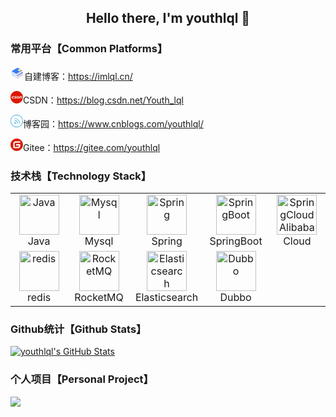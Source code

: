 <h2 align="center">Hello there, I'm youthlql 👋</h2>

### 常用平台【Common Platforms】

<svg t="1611408963922" class="icon" viewBox="0 0 1024 1024" version="1.1" xmlns="http://www.w3.org/2000/svg" p-id="2051" width="22" height="22"><path d="M922 635.8c12 6.9 12.1 18.2 0.1 25.1L526.8 890.7c-11.9 6.9-31.3 6.9-43.3 0l-304-175.5c-12-6.9-12.1-18.2-0.1-25.1l395.3-229.7c11.9-6.9 31.3-6.9 43.3 0l304 175.4z" fill="#337DFF" p-id="2052"></path><path d="M913.6 515.5c1.7-0.9 3.6 0.7 3 2.6-4 12.3-13.5 45.2-13.5 79.2 0 33.4 8.9 47.6 12.9 52.3 0.9 1 0.6 2.6-0.5 3.3l-409 238.4c-0.9 0.5-2.4 0.6-3.1-0.1l-99.7-106.6c-1-1-0.7-2.7 0.6-3.4l509.3-265.7z" fill="#FFDEDE" p-id="2053"></path><path d="M195 574.7l-0.4 138.4c-6-3.5-9.1-8.1-9-12.6L186 562c0 4.6 3 9.2 9 12.7" fill="#857373" p-id="2054"></path><path d="M205.3 721.2l-20.1-7.1V555.8l20.1 4.9z" fill="#337DFF" p-id="2055"></path><path d="M199.7 707.1l0.4-132c0-0.2 0.2-0.3 0.4-0.2L505 753.6c0.2 0.1 0.2 0.3 0 0.4-2.5 1.8-18 15-18 64.2 0 46.6 13.5 68 17.1 72.8 0.2 0.2-0.1 0.5-0.4 0.4L204.4 715.8s-3.3-2.3-4-4.2c-0.7-1.8-0.7-4.5-0.7-4.5z" fill="#FFFFFF" p-id="2056"></path><path d="M918.4 513l-413 240.8-305.3-179.1c-12-6.9-17.2-18.2-5.2-25.1l380-224.6c11.9-6.9 31.3-6.9 43.3 0l300.2 188z" fill="#DCBFBF" p-id="2057"></path><path d="M922 481.4c12 6.9 12.1 18.2 0.1 25.1L526.8 736.2c-11.9 6.9-31.3 6.9-43.3 0l-304-175.5c-12-6.9-12.1-18.2-0.1-25.1l395.3-229.7c11.9-6.9 31.3-6.9 43.3 0l304 175.5z" fill="#337DFF" p-id="2058"></path><path d="M930.9 650.3c-0.1 0.5-0.2 1-0.4 1.5 0 0.1 0 0.1-0.1 0.2-0.2 0.5-0.4 1-0.6 1.4 0 0.1-0.1 0.2-0.1 0.2-0.3 0.5-0.5 1-0.9 1.4 0 0.1-0.1 0.1-0.1 0.2-0.3 0.4-0.6 0.8-1 1.3-0.1 0.1-0.1 0.2-0.2 0.2-0.4 0.5-0.9 0.9-1.4 1.3l-0.2 0.2c-0.5 0.4-1 0.8-1.6 1.2-0.1 0.1-0.2 0.1-0.2 0.2-0.6 0.4-1.3 0.8-1.9 1.2L526.8 890.7c-0.7 0.4-1.4 0.7-2.1 1.1l-0.6 0.3c-0.6 0.3-1.3 0.6-2 0.8-0.1 0-0.2 0.1-0.3 0.1-0.7 0.3-1.5 0.5-2.2 0.8-0.5 0.2-1 0.3-1.6 0.5l-1.2 0.3c-0.6 0.1-1.1 0.2-1.7 0.4l-1.2 0.3c-0.2 0-0.3 0.1-0.5 0.1l-2.1 0.3c-0.2 0-0.4 0.1-0.6 0.1-0.4 0-0.8 0.1-1.2 0.1-0.7 0.1-1.4 0.1-2.1 0.1H503c-0.5 0-1 0-1.6-0.1-0.5 0-0.9-0.1-1.4-0.1-0.5 0-1-0.1-1.5-0.2s-0.9-0.1-1.4-0.2c-0.5-0.1-1.1-0.2-1.6-0.3-0.4-0.1-0.9-0.2-1.3-0.3-0.6-0.1-1.3-0.3-1.9-0.5l-1.2-0.3c-0.2-0.1-0.4-0.1-0.6-0.2-0.6-0.2-1.3-0.4-1.9-0.6-0.2-0.1-0.4-0.1-0.5-0.2-0.6-0.2-1.1-0.5-1.6-0.7-0.3-0.1-0.5-0.2-0.8-0.3-0.8-0.4-1.5-0.8-2.2-1.2l-283-163.4c-6.3-3.6-10.1-10.3-10.1-17.5V599.2c0-5 5.4-8.2 9.8-5.7L483.4 757c0.7 0.4 1.5 0.8 2.2 1.2 0.3 0.1 0.5 0.2 0.8 0.3 0.5 0.2 0.9 0.4 1.4 0.6 0.1 0 0.2 0.1 0.2 0.1 0.2 0.1 0.4 0.1 0.5 0.2 0.6 0.2 1.2 0.4 1.9 0.6 0.2 0.1 0.4 0.1 0.6 0.2 0.1 0 0.3 0.1 0.4 0.1 0.3 0.1 0.5 0.1 0.8 0.2 0.6 0.2 1.3 0.3 1.9 0.5 0.2 0 0.3 0.1 0.5 0.1 0.3 0.1 0.5 0.1 0.8 0.1 0.5 0.1 1.1 0.2 1.6 0.3 0.2 0 0.4 0.1 0.7 0.1 0.2 0 0.5 0 0.7 0.1 0.5 0.1 1 0.1 1.5 0.2 0.2 0 0.5 0.1 0.7 0.1h0.7c0.5 0 1 0.1 1.5 0.1H507.2c0.7 0 1.4-0.1 2.1-0.1 0.3 0 0.6 0 0.8-0.1H510.7c0.7-0.1 1.9-0.3 2.7-0.4 0.1 0 0.2 0 0.4-0.1h0.2c0.3-0.1 0.7-0.1 1-0.2 0.6-0.1 1.1-0.2 1.7-0.4l1.2-0.3c0.5-0.1 1.1-0.3 1.6-0.4 0.1 0 0.2-0.1 0.3-0.1 0.6-0.2 1.3-0.4 1.9-0.7 0.1 0 0.2-0.1 0.3-0.1 0.7-0.3 1.3-0.5 2-0.8l0.6-0.3c0.7-0.3 1.4-0.7 2.1-1.1L922 527.3c0.1-0.1 0.3-0.1 0.4-0.2 0.6-0.3 1.1-0.7 1.6-1 0.1-0.1 0.2-0.1 0.2-0.2 0.6-0.4 1.1-0.8 1.6-1.2l0.2-0.2c0.1-0.1 0.2-0.2 0.3-0.2 0.4-0.4 0.8-0.7 1.1-1.1 0.1-0.1 0.1-0.2 0.2-0.2 0.2-0.2 0.4-0.5 0.6-0.7 0.1-0.2 0.3-0.4 0.4-0.6 0-0.1 0.1-0.1 0.1-0.2 0.2-0.4 0.5-0.7 0.7-1.1 0.1-0.1 0.1-0.2 0.2-0.4 0-0.1 0.1-0.2 0.1-0.2 0.2-0.4 0.4-0.8 0.5-1.2 0-0.1 0.1-0.2 0.1-0.3 0-0.1 0-0.1 0.1-0.2l0.3-1.2v-0.2-0.2c0.1-0.4 0.1-0.9 0.1-1.3v-0.3l0.2-20.9c0 0.5-0.1 1-0.1 1.6v0.2c-0.1 0.5-0.2 1-0.4 1.5 0 0.1 0 0.1-0.1 0.2-0.2 0.5-0.4 1-0.6 1.4 0 0.1-0.1 0.2-0.1 0.2-0.3 0.5-0.5 1-0.9 1.4 0 0.1-0.1 0.1-0.1 0.2-0.3 0.4-0.6 0.8-1 1.3-0.1 0.1-0.1 0.2-0.2 0.2-0.4 0.5-0.9 0.9-1.4 1.3l-0.2 0.2c-0.5 0.4-1 0.8-1.6 1.2-0.1 0.1-0.2 0.1-0.2 0.2-0.6 0.4-1.2 0.8-1.9 1.2L526.8 736.2c-0.7 0.4-1.4 0.7-2.1 1.1l-0.6 0.3c-0.6 0.3-1.3 0.6-2 0.8-0.1 0-0.2 0.1-0.3 0.1-0.7 0.3-1.5 0.5-2.2 0.8-0.5 0.2-1 0.3-1.6 0.5l-1.2 0.3c-0.6 0.1-1.1 0.2-1.7 0.4l-1.2 0.3c-0.1 0-0.2 0-0.4 0.1-0.7 0.1-1.9 0.3-2.6 0.4h-0.3c-0.4 0-0.8 0.1-1.2 0.1-0.7 0.1-1.4 0.1-2.1 0.1h-4.4c-0.5 0-1 0-1.6-0.1-0.5 0-0.9-0.1-1.4-0.1-0.5 0-1-0.1-1.5-0.2s-0.9-0.1-1.4-0.2c-0.5-0.1-1.1-0.2-1.6-0.3-0.4-0.1-0.9-0.2-1.3-0.3-0.6-0.1-1.3-0.3-1.9-0.5l-1.2-0.3c-0.2-0.1-0.4-0.1-0.6-0.2-0.6-0.2-1.3-0.4-1.9-0.6-0.2-0.1-0.4-0.1-0.5-0.2-0.6-0.2-1.1-0.5-1.6-0.7-0.3-0.1-0.5-0.2-0.8-0.3-0.8-0.4-1.5-0.8-2.2-1.2l-304-175.5c-6-3.5-9.1-8.1-9-12.6l-0.1 17.8h-0.1v158.2l0.1 0.1c0.3 4.3 3.3 8.6 9 11.9l304 175.5c0.7 0.4 1.5 0.8 2.2 1.2 0.3 0.1 0.5 0.2 0.8 0.3 0.5 0.2 0.9 0.4 1.4 0.6 0.1 0 0.2 0.1 0.2 0.1 0.2 0.1 0.4 0.1 0.5 0.2 0.6 0.2 1.2 0.4 1.9 0.6 0.2 0.1 0.4 0.1 0.6 0.2 0.1 0 0.3 0.1 0.4 0.1 0.3 0.1 0.5 0.1 0.8 0.2 0.6 0.2 1.3 0.3 1.9 0.5 0.2 0 0.3 0.1 0.5 0.1 0.3 0.1 0.5 0.1 0.8 0.1 0.5 0.1 1.1 0.2 1.6 0.3 0.2 0 0.4 0.1 0.7 0.1 0.2 0 0.5 0 0.7 0.1 0.5 0.1 1 0.1 1.5 0.2 0.2 0 0.5 0.1 0.7 0.1h0.7c0.5 0 1 0.1 1.6 0.1H507.2c0.7 0 1.4-0.1 2.1-0.1 0.3 0 0.6 0 0.8-0.1h0.4c0.2 0 0.4 0 0.6-0.1l2.1-0.3c0.2 0 0.4-0.1 0.5-0.1h0.2c0.3-0.1 0.7-0.1 1-0.2 0.6-0.1 1.1-0.2 1.7-0.4l1.2-0.3c0.5-0.1 1.1-0.3 1.6-0.5 0.1 0 0.2-0.1 0.3-0.1 0.6-0.2 1.3-0.4 1.9-0.7 0.1 0 0.2-0.1 0.3-0.1 0.7-0.3 1.3-0.5 2-0.8l0.6-0.3c0.7-0.3 1.4-0.7 2.1-1.1l395.3-229.7c0.1-0.1 0.3-0.1 0.4-0.2 0.6-0.3 1.1-0.7 1.6-1 0.1-0.1 0.2-0.1 0.2-0.2 0.6-0.4 1.1-0.8 1.6-1.2l0.2-0.2c0.1-0.1 0.2-0.2 0.3-0.2 0.4-0.4 0.8-0.7 1.1-1.1 0.1-0.1 0.1-0.2 0.2-0.2 0.2-0.2 0.4-0.5 0.6-0.7 0.1-0.2 0.3-0.4 0.4-0.6 0-0.1 0.1-0.1 0.1-0.2 0.2-0.4 0.5-0.7 0.7-1.1 0.1-0.1 0.1-0.2 0.2-0.4 0-0.1 0.1-0.2 0.1-0.2 0.2-0.4 0.4-0.8 0.5-1.2 0-0.1 0.1-0.2 0.1-0.3 0-0.1 0-0.1 0.1-0.2l0.3-1.2v-0.2-0.2c0.1-0.4 0.1-0.9 0.1-1.3v-0.3l0.1-20.8c0 0.5-0.1 1-0.1 1.6 0.2-0.2 0.2-0.1 0.2 0z" fill="#99BEFF" p-id="2059"></path><path d="M846.7 469.9c12 6.9 12.1 18.2 0.1 25.1L451.5 724.7c-11.9 6.9-31.3 6.9-43.3 0l-304-175.5c-12-6.9-12.1-18.2-0.1-25.1l395.3-229.7c11.9-6.9 31.3-6.9 43.3 0l304 175.5z" fill="#337DFF" p-id="2060"></path><path d="M838.3 349.5c1.7-0.9 3.6 0.7 3 2.6-4 12.3-13.5 45.2-13.5 79.2 0 33.4 8.9 47.6 12.9 52.3 0.9 1 0.6 2.6-0.5 3.3l-409 238.4c-0.9 0.5-2.4 0.6-3.1-0.1l-99.7-106.6c-1-1-0.7-2.7 0.6-3.4l509.3-265.7z" fill="#FFDEDE" p-id="2061"></path><path d="M119.7 408.7l-0.4 138.4c-6-3.5-9.1-8.1-9-12.6l0.4-138.4c-0.1 4.5 3 9.1 9 12.6" fill="#857373" p-id="2062"></path><path d="M130 555.2l-20.1-7.1V389.9l20.1 4.8z" fill="#337DFF" p-id="2063"></path><path d="M124.4 541.1l0.4-132c0-0.2 0.2-0.3 0.4-0.2l304.5 178.7c0.2 0.1 0.2 0.3 0 0.4-2.5 1.8-18 15-18 64.2 0 46.6 13.5 68 17.1 72.8 0.2 0.2-0.1 0.5-0.4 0.4L129.1 549.8s-3.3-2.3-4-4.2c-0.8-1.8-0.7-4.5-0.7-4.5z" fill="#FFFFFF" p-id="2064"></path><path d="M843.1 347l-413 240.8-305.3-179.1c-12-6.9-17.2-18.2-5.2-25.1l380-224.6c11.9-6.9 31.3-6.9 43.3 0l300.2 188z" fill="#DCBFBF" p-id="2065"></path><path d="M846.7 315.4c12 6.9 12.1 18.2 0.1 25.1L451.5 570.3c-11.9 6.9-31.3 6.9-43.3 0l-304-175.5c-12-6.9-12.1-18.2-0.1-25.1L499.4 140c11.9-6.9 31.3-6.9 43.3 0l304 175.4z" fill="#337DFF" p-id="2066"></path><path d="M855.5 484.3c-0.1 0.5-0.2 1-0.4 1.5 0 0.1 0 0.1-0.1 0.2-0.2 0.5-0.4 1-0.6 1.4 0 0.1-0.1 0.2-0.1 0.2-0.3 0.5-0.5 1-0.9 1.4 0 0.1-0.1 0.1-0.1 0.2-0.3 0.4-0.6 0.8-1 1.3-0.1 0.1-0.1 0.2-0.2 0.2-0.4 0.5-0.9 0.9-1.4 1.3l-0.2 0.2c-0.5 0.4-1 0.8-1.6 1.2-0.1 0.1-0.2 0.1-0.2 0.2-0.6 0.4-1.3 0.8-1.9 1.2L451.5 724.7c-0.7 0.4-1.4 0.7-2.1 1.1l-0.6 0.3c-0.6 0.3-1.3 0.6-2 0.8-0.1 0-0.2 0.1-0.3 0.1-0.7 0.3-1.5 0.5-2.2 0.8-0.5 0.2-1 0.3-1.6 0.5l-1.2 0.3c-0.6 0.1-1.1 0.2-1.7 0.4l-1.2 0.3c-0.2 0-0.3 0.1-0.5 0.1l-2.1 0.3c-0.2 0-0.4 0.1-0.6 0.1-0.4 0-0.8 0.1-1.2 0.1-0.7 0.1-1.4 0.1-2.1 0.1h-4.4c-0.5 0-1 0-1.6-0.1-0.5 0-0.9-0.1-1.4-0.1-0.5 0-1-0.1-1.5-0.2s-0.9-0.1-1.4-0.2c-0.5-0.1-1.1-0.2-1.6-0.3-0.4-0.1-0.9-0.2-1.3-0.3-0.6-0.1-1.3-0.3-1.9-0.5l-1.2-0.3c-0.2-0.1-0.4-0.1-0.6-0.2-0.6-0.2-1.3-0.4-1.9-0.6-0.2-0.1-0.4-0.1-0.5-0.2-0.6-0.2-1.1-0.5-1.6-0.7-0.3-0.1-0.5-0.2-0.8-0.3-0.8-0.4-1.5-0.8-2.2-1.2l-283-163.4c-6.3-3.6-10.1-10.3-10.1-17.5V433.2c0-5 5.4-8.2 9.8-5.7L408.1 591c0.7 0.4 1.5 0.8 2.2 1.2 0.3 0.1 0.5 0.2 0.8 0.3 0.5 0.2 0.9 0.4 1.4 0.6 0.1 0 0.2 0.1 0.2 0.1 0.2 0.1 0.4 0.1 0.5 0.2 0.6 0.2 1.2 0.4 1.9 0.6 0.2 0.1 0.4 0.1 0.6 0.2 0.1 0 0.3 0.1 0.4 0.1 0.3 0.1 0.5 0.1 0.8 0.2 0.6 0.2 1.3 0.3 1.9 0.5 0.2 0 0.3 0.1 0.5 0.1 0.3 0.1 0.5 0.1 0.8 0.1 0.5 0.1 1.1 0.2 1.6 0.3 0.2 0 0.4 0.1 0.7 0.1 0.2 0 0.5 0 0.7 0.1 0.5 0.1 1 0.1 1.5 0.2 0.2 0 0.5 0.1 0.7 0.1h0.7c0.5 0 1 0.1 1.5 0.1H431.9c0.7 0 1.4-0.1 2.1-0.1 0.3 0 0.6 0 0.8-0.1H435.4c0.7-0.1 1.9-0.3 2.7-0.4 0.1 0 0.2 0 0.4-0.1h0.2c0.3-0.1 0.7-0.1 1-0.2 0.6-0.1 1.1-0.2 1.7-0.4l1.2-0.3c0.5-0.1 1.1-0.3 1.6-0.4 0.1 0 0.2-0.1 0.3-0.1 0.6-0.2 1.3-0.4 1.9-0.7 0.1 0 0.2-0.1 0.3-0.1 0.7-0.3 1.3-0.5 2-0.8l0.6-0.3c0.7-0.3 1.4-0.7 2.1-1.1l395.3-229.7c0.1-0.1 0.3-0.1 0.4-0.2 0.6-0.3 1.1-0.7 1.6-1 0.1-0.1 0.2-0.1 0.2-0.2 0.6-0.4 1.1-0.8 1.6-1.2l0.2-0.2c0.1-0.1 0.2-0.2 0.3-0.2 0.4-0.4 0.8-0.7 1.1-1.1 0.1-0.1 0.1-0.2 0.2-0.2 0.2-0.2 0.4-0.5 0.6-0.7 0.1-0.2 0.3-0.4 0.4-0.6 0-0.1 0.1-0.1 0.1-0.2 0.2-0.4 0.5-0.7 0.7-1.1 0.1-0.1 0.1-0.2 0.2-0.4 0-0.1 0.1-0.2 0.1-0.2 0.2-0.4 0.4-0.8 0.5-1.2 0-0.1 0.1-0.2 0.1-0.3 0-0.1 0-0.1 0.1-0.2l0.3-1.2v-0.2-0.2c0.1-0.4 0.1-0.9 0.1-1.3v-0.3l0.1-20.8c0 0.5-0.1 1-0.1 1.6v0.2c-0.1 0.5-0.2 1-0.4 1.5 0 0.1 0 0.1-0.1 0.2-0.2 0.5-0.4 1-0.6 1.4 0 0.1-0.1 0.2-0.1 0.2-0.3 0.5-0.5 1-0.9 1.4 0 0.1-0.1 0.1-0.1 0.2-0.3 0.4-0.6 0.8-1 1.3-0.1 0.1-0.1 0.2-0.2 0.2-0.4 0.5-0.9 0.9-1.4 1.3l-0.2 0.2c-0.5 0.4-1 0.8-1.6 1.2-0.1 0.1-0.2 0.1-0.2 0.2-0.6 0.4-1.2 0.8-1.9 1.2L451.5 570.3c-0.7 0.4-1.4 0.7-2.1 1.1l-0.6 0.3c-0.6 0.3-1.3 0.6-2 0.8-0.1 0-0.2 0.1-0.3 0.1-0.7 0.3-1.5 0.5-2.2 0.8-0.5 0.2-1 0.3-1.6 0.5l-1.2 0.3c-0.6 0.1-1.1 0.2-1.7 0.4l-1.2 0.3c-0.1 0-0.2 0-0.4 0.1-0.7 0.1-1.9 0.3-2.6 0.4h-0.3c-0.4 0-0.8 0.1-1.2 0.1-0.7 0.1-1.4 0.1-2.1 0.1h-4.4c-0.5 0-1 0-1.6-0.1-0.5 0-0.9-0.1-1.4-0.1-0.5 0-1-0.1-1.5-0.2s-0.9-0.1-1.4-0.2c-0.5-0.1-1.1-0.2-1.6-0.3-0.4-0.1-0.9-0.2-1.3-0.3-0.6-0.1-1.3-0.3-1.9-0.5l-1.2-0.3c-0.2-0.1-0.4-0.1-0.6-0.2-0.6-0.2-1.3-0.4-1.9-0.6-0.2-0.1-0.4-0.1-0.5-0.2-0.6-0.2-1.1-0.5-1.6-0.7-0.3-0.1-0.5-0.2-0.8-0.3-0.8-0.4-1.5-0.8-2.2-1.2l-304-175.5c-6-3.5-9.1-8.1-9-12.6l-0.1 17.8h-0.1v158.2l0.1 0.1c0.3 4.3 3.3 8.6 9 11.9l304 175.5c0.7 0.4 1.5 0.8 2.2 1.2 0.3 0.1 0.5 0.2 0.8 0.3 0.5 0.2 0.9 0.4 1.4 0.6 0.1 0 0.2 0.1 0.2 0.1 0.2 0.1 0.4 0.1 0.5 0.2 0.6 0.2 1.2 0.4 1.9 0.6 0.2 0.1 0.4 0.1 0.6 0.2 0.1 0 0.3 0.1 0.4 0.1 0.3 0.1 0.5 0.1 0.8 0.2 0.6 0.2 1.3 0.3 1.9 0.5 0.2 0 0.3 0.1 0.5 0.1 0.3 0.1 0.5 0.1 0.8 0.1 0.5 0.1 1.1 0.2 1.6 0.3 0.2 0 0.4 0.1 0.7 0.1 0.2 0 0.5 0 0.7 0.1 0.5 0.1 1 0.1 1.5 0.2 0.2 0 0.5 0.1 0.7 0.1h0.7c0.5 0 1 0.1 1.6 0.1H431.9c0.7 0 1.4-0.1 2.1-0.1 0.3 0 0.6 0 0.8-0.1h0.4c0.2 0 0.4 0 0.6-0.1l2.1-0.3c0.2 0 0.4-0.1 0.5-0.1h0.2c0.3-0.1 0.7-0.1 1-0.2 0.6-0.1 1.1-0.2 1.7-0.4l1.2-0.3c0.5-0.1 1.1-0.3 1.6-0.5 0.1 0 0.2-0.1 0.3-0.1 0.6-0.2 1.3-0.4 1.9-0.7 0.1 0 0.2-0.1 0.3-0.1 0.7-0.3 1.3-0.5 2-0.8l0.6-0.3c0.7-0.3 1.4-0.7 2.1-1.1L846.6 516c0.1-0.1 0.3-0.1 0.4-0.2 0.6-0.3 1.1-0.7 1.6-1 0.1-0.1 0.2-0.1 0.2-0.2 0.6-0.4 1.1-0.8 1.6-1.2l0.2-0.2c0.1-0.1 0.2-0.2 0.3-0.2 0.4-0.4 0.8-0.7 1.1-1.1 0.1-0.1 0.1-0.2 0.2-0.2 0.2-0.2 0.4-0.5 0.6-0.7 0.1-0.2 0.3-0.4 0.4-0.6 0-0.1 0.1-0.1 0.1-0.2 0.2-0.4 0.5-0.7 0.7-1.1 0.1-0.1 0.1-0.2 0.2-0.4 0-0.1 0.1-0.2 0.1-0.2 0.2-0.4 0.4-0.8 0.5-1.2 0-0.1 0.1-0.2 0.1-0.3 0-0.1 0-0.1 0.1-0.2l0.3-1.2v-0.2-0.2c0.1-0.4 0.1-0.9 0.1-1.3v-0.3l0.1-20.8c0 0.5-0.1 1-0.1 1.6l0.1-0.1z" fill="#99BEFF" p-id="2067"></path><path d="M821.6 301L641.8 405.4c-3.3 1.9-7.6 0.3-8.7-3.3L610.9 334l-103-8c-5.9-0.5-7.7-8.2-2.6-11.2l169.6-98.5L821.6 301z" fill="#FFE872" p-id="2068"></path></svg>自建博客：https://imlql.cn/

<svg t="1601699225641" class="icon" viewBox="0 0 1024 1024" version="1.1" xmlns="http://www.w3.org/2000/svg" p-id="1998" width="20" height="20"><path d="M512 1024C229.2224 1024 0 794.7776 0 512 0 229.2224 229.2224 0 512 0c282.7776 0 512 229.2224 512 512 0 282.7776-229.2224 512-512 512z m17.066667-413.525333c34.850133 4.352 68.778667 5.12 102.741333 2.0992 23.04-2.048 44.817067-8.362667 64.170667-21.9136 38.212267-26.794667 49.783467-85.1968 24.251733-123.050667-14.626133-21.7088-36.8128-30.344533-60.757333-35.498667-35.054933-7.543467-70.4512-5.751467-105.847467-3.413333-5.666133 0.3584-6.7584 3.072-7.236267 8.209067-3.072 32.682667-6.536533 65.314133-9.813333 97.962666-2.5088 24.814933-4.932267 49.629867-7.509333 75.605334z m53.4016-33.928534c1.962667-20.906667 3.6352-39.338667 5.4272-57.770666 1.553067-15.906133 3.413333-31.778133 4.727466-47.701334 0.3584-4.283733 1.553067-6.656 5.956267-6.382933 15.616 1.041067 31.709867 0.034133 46.728533 3.652267 36.488533 8.823467 48.725333 54.306133 23.3472 83.029333-15.8208 17.902933-36.7616 23.586133-59.255466 25.088-8.465067 0.546133-17.015467 0.085333-26.9312 0.085333zM512 434.295467c-2.184533-0.648533-3.5328-1.1776-4.932267-1.4336-37.717333-6.877867-75.690667-8.328533-113.646933-2.816-20.974933 3.037867-41.0112 9.489067-57.480533 23.330133-22.9888 19.319467-21.640533 46.848 4.4032 62.0032 13.056 7.594667 28.023467 12.509867 42.5984 17.288533 14.08 4.608 28.996267 6.826667 43.144533 11.264 12.5952 3.925333 14.011733 14.318933 3.584 22.306134-3.345067 2.56-7.441067 5.085867-11.537067 5.751466-11.195733 1.826133-22.698667 4.386133-33.826133 3.566934-24.098133-1.774933-48.042667-5.461333-72.5504-8.430934-1.365333 10.615467-2.935467 23.0912-4.5568 35.9424 4.181333 1.365333 7.68 2.730667 11.264 3.618134 33.9456 8.4992 68.386133 9.608533 102.912 5.12 20.087467-2.6112 39.4752-7.901867 56.695467-19.029334 28.603733-18.4832 36.693333-57.1904-4.676267-75.383466-14.506667-6.382933-30.190933-10.410667-45.482667-15.086934-11.4176-3.4816-23.313067-5.614933-34.525866-9.5232-9.7792-3.413333-11.144533-12.202667-3.037867-18.397866 4.6592-3.549867 10.717867-6.997333 16.384-7.3728a480.853333 480.853333 0 0 1 53.384533-0.853334c15.377067 0.699733 30.651733 3.549867 46.4896 5.5296L512 434.295467z m257.143467 2.048L750.933333 614.2976h54.152534c4.778667-45.636267 9.710933-90.7264 14.062933-135.8848 0.6144-6.365867 2.3552-8.840533 8.686933-9.0112 11.434667-0.273067 22.8864-1.979733 34.286934-1.570133 23.722667 0.853333 42.3936 9.728 38.4 43.264-2.901333 24.2688-5.597867 48.571733-8.2432 72.874666-1.092267 10.069333-1.826133 20.189867-2.730667 30.4128h55.330133c3.584-35.259733 7.9872-70.058667 10.496-104.994133 3.413333-47.4624-17.7664-73.3184-64.682666-80.213333-40.96-6.007467-81.339733-0.341333-121.5488 7.133866z m-483.498667 134.6048c-8.738133 1.297067-16.384 2.798933-24.098133 3.4816-25.6512 2.235733-51.319467 3.9424-76.305067-4.266667-13.909333-4.590933-24.6784-12.578133-29.7984-25.9584-7.901867-20.701867 0.887467-47.104 19.831467-60.3136 17.373867-12.117333 37.717333-15.9232 58.453333-15.9232 22.545067-0.017067 45.090133 2.423467 68.232533 3.84L307.2 432.298667c-15.069867-1.723733-29.4912-3.925333-43.997867-4.9152-41.0112-2.798933-80.64 2.6112-117.469866 20.462933-30.020267 14.557867-52.053333 36.010667-58.6752 68.130133-7.850667 38.144 11.537067 69.495467 51.7632 85.845334 19.1488 7.765333 39.287467 12.509867 60.0064 12.5952 24.746667 0.1024 49.493333-1.570133 74.205866-2.952534 3.106133-0.170667 8.311467-2.901333 8.669867-5.034666 1.979733-11.554133 2.730667-23.278933 3.9424-35.464534z" fill="#DD1700" p-id="1999"></path></svg>CSDN：https://blog.csdn.net/Youth_lql

  <svg t="1601711965539" class="icon" viewBox="0 0 1026 1024" version="1.1" xmlns="http://www.w3.org/2000/svg" p-id="5991" width="20" height="20"><path d="M512.002307 0C229.658288 0 0.002307 229.655981 0.002307 512S229.658288 1024 512.002307 1024 1024.002307 794.344019 1024.002307 512 794.346326 0 512.002307 0z m0 989.89647C248.498253 989.89647 34.105837 775.504054 34.105837 512S248.498253 34.10353 512.002307 34.10353 989.898777 248.495946 989.898777 512 775.506361 989.89647 512.002307 989.89647z" fill="#1296db" p-id="5992"></path><path d="M336.439378 446.571037a17.051765 17.051765 0 1 0 0 34.10353c71.943121 0 132.199077 22.256705 174.157915 64.375202 41.99077 42.086566 64.18361 102.438319 64.18361 174.509168a17.051765 17.051765 0 1 0 34.10353 0c0.031932-81.299239-25.60958-149.953349-74.082575-198.617937-48.568791-48.632656-117.127105-74.369964-198.36248-74.369963z" fill="#1296db" p-id="5993"></path><path d="M336.535175 289.337159a17.051765 17.051765 0 1 0 0 34.10353c227.99551 0 399.886242 170.294125 399.886241 396.086316a17.051765 17.051765 0 1 0 34.10353 0c0.031932-245.238867-186.547586-430.189847-433.989771-430.189846zM384.241798 604.02844a65.013846 65.013846 0 0 0-64.918049 64.981913c0 35.795934 29.122116 64.918049 64.918049 64.918049a65.045778 65.045778 0 0 0 64.981914-64.949981 65.07771 65.07771 0 0 0-64.981914-64.949981z m0 95.796432a30.846451 30.846451 0 1 1 0.063864-61.692902 30.846451 30.846451 0 0 1-0.063864 61.692902z" fill="#1296db" p-id="5994"></path></svg>博客园：https://www.cnblogs.com/youthlql/

<svg t="1601712244828" class="icon" viewBox="0 0 1024 1024" version="1.1" xmlns="http://www.w3.org/2000/svg" p-id="13219" width="20" height="20"><path d="M512 1024C230.4 1024 0 793.6 0 512S230.4 0 512 0s512 230.4 512 512-230.4 512-512 512z m259.2-569.6H480c-12.8 0-25.6 12.8-25.6 25.6v64c0 12.8 12.8 25.6 25.6 25.6h176c12.8 0 25.6 12.8 25.6 25.6v12.8c0 41.6-35.2 76.8-76.8 76.8h-240c-12.8 0-25.6-12.8-25.6-25.6V416c0-41.6 35.2-76.8 76.8-76.8h355.2c12.8 0 25.6-12.8 25.6-25.6v-64c0-12.8-12.8-25.6-25.6-25.6H416c-105.6 0-188.8 86.4-188.8 188.8V768c0 12.8 12.8 25.6 25.6 25.6h374.4c92.8 0 169.6-76.8 169.6-169.6v-144c0-12.8-12.8-25.6-25.6-25.6z" fill="#d81e06" p-id="13220"></path></svg>Gitee：https://gitee.com/youthlql

### 技术栈【Technology Stack】

<table>
    <tr>
        <td align="center" width="96">
            <a href="https://github.com/youthlql">
                <img src="https://cdn.jsdelivr.net/gh/youthlql/youthlql/img/java.svg" width="64" height="64" alt="Java" />
            </a>
            <br>Java
        </td>
        <td align="center" width="96">
            <a href="https://github.com/youthlql">
                <img src="https://cdn.jsdelivr.net/gh/youthlql/youthlql/img/mysql.png" width="64" height="64" alt="Mysql" />
            </a>
            <br>Mysql
        </td>
        <td align="center" width="96">
            <a href="https://github.com/youthlql">
                <img src="https://cdn.jsdelivr.net/gh/youthlql/youthlql/img/spring.png" width="64" height="64" alt="Spring" />
            </a>
            <br>Spring
        </td>
        <td align="center" width="96">
            <a href="https://github.com/youthlql">
                <img src="https://cdn.jsdelivr.net/gh/youthlql/youthlql/img/springboot.png" width="64" height="64" alt="SpringBoot" />
            </a>
            <br>SpringBoot
        </td>
        <td align="center" width="96">
            <a href="https://github.com/youthlql">
                <img src="https://cdn.jsdelivr.net/gh/youthlql/youthlql/img/springcloud.png" width="64" height="64" alt="SpringCloudAlibaba"
                />
            </a>
            <br>Cloud
        </td>
    </tr>
    <tr>
        <td align="center" width="96">
            <a href="https://github.com/youthlql">
                <img src="https://cdn.jsdelivr.net/gh/youthlql/youthlql/img/redis.png" width="64" height="64" alt="redis" />
            </a>
            <br>redis
        </td>
        <td align="center" width="96">
            <a href="https://github.com/youthlql">
                <img src="https://cdn.jsdelivr.net/gh/youthlql/youthlql/img/rocketmq.png" width="64" height="64" alt="RocketMQ" />
            </a>
            <br>RocketMQ
        </td>
        <td align="center" width="96">
            <a href="https://github.com/youthlql">
                <img src="https://cdn.jsdelivr.net/gh/youthlql/youthlql/img/es.jpg" width="64" height="64" alt="Elasticsearch" />
            </a>
            <br>Elasticsearch
        </td>
        <td align="center" width="96">
            <a href="https://github.com/youthlql">
                <img src="https://cdn.jsdelivr.net/gh/youthlql/youthlql/img/dubbo.png" width="64" height="64" alt="Dubbo" />
            </a>
            <br>Dubbo
        </td>
    </tr>
</table>





### Github统计【Github Stats】
<a href="https://github.com/youthlql">
    <img align="center" src="https://github-readme-stats.vercel.app/api?username=youthlql&show_icons=true&line_height=27&count_private=true&title_color=0099CC&text_color=2bbc8a&icon_color=9999FF&bg_color=1d1f21"
        alt="youthlql's GitHub Stats" />
</a>


### 个人项目【Personal Project】
<a href="https://github.com/youthlql/JavaYouth">
    <img align="center" src="https://github-readme-stats.vercel.app/api/pin/?username=youthlql&show_icons=true&repo=JavaYouth&title_color=0099CC&text_color=2bbc8a&icon_color=0099CC&bg_color=1d1f21"
    />
</a>